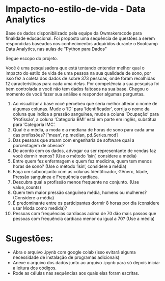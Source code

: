 # Impacto-no-estilo-de-vida - Data Analytics

Base de dados disponibilizado pela equipe da Owmakerscode para finalidade educacional. Foi proposto uma sequência de questões a serem respondidas baseados nos conhecimentos adquiridos durante o Bootcamp Data Analytics, nas aulas de "Python para Dados"

Segue escopo do projeto. 

Você é uma pesquisadora que está tentando entender melhor qual o impacto do estilo de vida de uma pessoa na sua qualidade de sono, por isso fez a
coleta dos dados de sobre 373 pessoas, onde foram recolhidas 12 características para cada uma delas. Por competência a sua pesquisa foi bem
controlada e você não tem dados faltosos na sua base. Chegou o momento de você fazer sua análise e responder algumas perguntas.


1. Ao visualizar a base você percebeu que seria melhor alterar o nome de algumas colunas. Mude o ‘ID’ para ‘Identificador’, corrija o nome da coluna que indica a pressão sanguínea, mude a coluna ‘Ocupação’ para
‘Profissão’, a coluna ‘Categoria BMI’ está em parte em inglês, substitua para ‘Categoria IMC’.
2. Qual é a média, a moda e a mediana de horas de sono para cada uma das profissões? [‘mean’, np.median, pd.Series.mod]
3. Das pessoas que atuam com engenharia de software qual a porcentagem de obesos?
4. De acordo com os dados, advogar ou ser representante de vendas faz você dormir menos? (Use o método ‘isin’, considere a média)
5. Entre quem fez enfermagem e quem fez medicina, quem tem menos horas de sono? (Use o método ‘isin’, considere a média)
6. Faça um subconjunto com as colunas Identificador, Gênero, Idade, Pressão sanguínea e Frequência cardíaca.
7. Descubra qual a profissão menos frequente no conjunto. (Use value_counts)
8. Quem tem maior pressão sanguínea média, homens ou mulheres? (Considere a média)
9. É predominante entre os participantes dormir 8 horas por dia (considere usar Moda como medida)?
10. Pessoas com frequências cardíacas acima de 70 dão mais passos que pessoas com frequência cardíaca menor ou igual a 70? (Use a média)

# Sugestões:
  - Abra o arquivo .ipynb com google colab (isso evitará alguma necessidade de instalação de programas adicionais)
  - Anexe o arquivo dos dados junto ao arquivo .ipynb para só depois iniciar a leitura dos códigos. 
  - Rode as células nas sequências aos quais elas foram escritas. 
